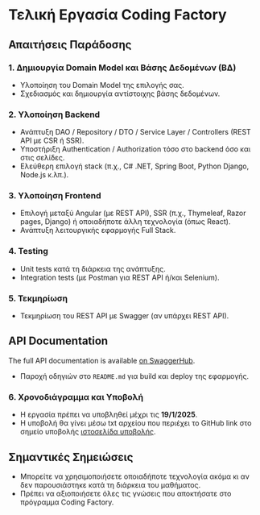 # Τελική Εργασία Coding Factory

## Απαιτήσεις Παράδοσης

### 1. Δημιουργία Domain Model και Βάσης Δεδομένων (ΒΔ)
- Υλοποίηση του Domain Model της επιλογής σας.
- Σχεδιασμός και δημιουργία αντίστοιχης βάσης δεδομένων.

### 2. Υλοποίηση Backend
- Ανάπτυξη DAO / Repository / DTO / Service Layer / Controllers (REST API με CSR ή SSR).
- Υποστήριξη Authentication / Authorization τόσο στο backend όσο και στις σελίδες.
- Ελεύθερη επιλογή stack (π.χ., C# .NET, Spring Boot, Python Django, Node.js κ.λπ.).

### 3. Υλοποίηση Frontend
- Επιλογή μεταξύ Angular (με REST API), SSR (π.χ., Thymeleaf, Razor pages, Django) ή οποιαδήποτε άλλη τεχνολογία (όπως React).
- Ανάπτυξη λειτουργικής εφαρμογής Full Stack.

### 4. Testing
- Unit tests κατά τη διάρκεια της ανάπτυξης.
- Integration tests (με Postman για REST API ή/και Selenium).

### 5. Τεκμηρίωση
- Τεκμηρίωση του REST API με Swagger (αν υπάρχει REST API).
## API Documentation
The full API documentation is available [on SwaggerHub](https://app.swaggerhub.com/apis/PATOUKAS/clinic-scheduling_api/1.0.0).
- Παροχή οδηγιών στο `README.md` για build και deploy της εφαρμογής.

### 6. Χρονοδιάγραμμα και Υποβολή
- Η εργασία πρέπει να υποβληθεί μέχρι τις **19/1/2025**.
- Η υποβολή θα γίνει μέσω txt αρχείου που περιέχει το GitHub link στο σημείο υποβολής [ιστοσελίδα υποβολής](https://edudz.elearning.aueb.gr/course/view.php?id=165).

## Σημαντικές Σημειώσεις
- Μπορείτε να χρησιμοποιήσετε οποιαδήποτε τεχνολογία ακόμα κι αν δεν παρουσιάστηκε κατά τη διάρκεια του μαθήματος.
- Πρέπει να αξιοποιήσετε όλες τις γνώσεις που αποκτήσατε στο πρόγραμμα Coding Factory.

